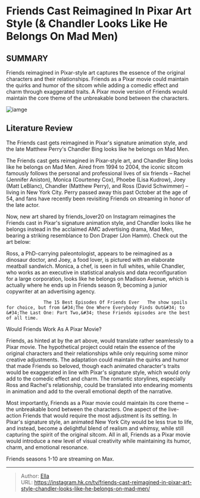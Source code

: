 # Friends Cast Reimagined In Pixar Art Style (&amp; Chandler Looks Like He Belongs On Mad Men)


## SUMMARY 



  Friends reimagined in Pixar-style art captures the essence of the original characters and their relationships.   Friends as a Pixar movie could maintain the quirks and humor of the sitcom while adding a comedic effect and charm through exaggerated traits.   A Pixar movie version of Friends would maintain the core theme of the unbreakable bond between the characters.  

![iamge](https://static1.srcdn.com/wordpress/wp-content/uploads/2024/01/untitled-11.jpg)

## Literature Review
The Friends cast gets reimagined in Pixar&#39;s signature animation style, and the late Matthew Perry&#39;s Chandler Bing looks like he belongs on Mad Men.




The Friends cast gets reimagined in Pixar-style art, and Chandler Bing looks like he belongs on Mad Men. Aired from 1994 to 2004, the iconic sitcom famously follows the personal and professional lives of six friends – Rachel (Jennifer Aniston), Monica (Courteney Cox), Phoebe (Lisa Kudrow), Joey (Matt LeBlanc), Chandler (Matthew Perry), and Ross (David Schwimmer) – living in New York City. Perry passed away this past October at the age of 54, and fans have recently been revisiting Friends on streaming in honor of the late actor.




Now, new art shared by friends_lover20 on Instagram reimagines the Friends cast in Pixar&#39;s signature animation style, and Chandler looks like he belongs instead in the acclaimed AMC advertising drama, Mad Men, bearing a striking resemblance to Don Draper (Jon Hamm). Check out the art below:


 

Ross, a PhD-carrying paleontologist, appears to be reimagined as a dinosaur doctor, and Joey, a food lover, is pictured with an elaborate meatball sandwich. Monica, a chef, is seen in full whites, while Chandler, who works as an executive in statistical analysis and data reconfiguration for a large corporation, looks like he belongs on Madison Avenue, which is actually where he ends up in Friends season 9, becoming a junior copywriter at an advertising agency.

                  The 15 Best Episodes Of Friends Ever   The show spoils for choice, but from &#34;The One Where Everybody Finds Out&#34; to &#34;The Last One: Part Two,&#34; these Friends episodes are the best of all time.    





 Would Friends Work As A Pixar Movie? 
          

Friends, as hinted at by the art above, would translate rather seamlessly to a Pixar movie. The hypothetical project could retain the essence of the original characters and their relationships while only requiring some minor creative adjustments. The adaptation could maintain the quirks and humor that made Friends so beloved, though each animated character&#39;s traits would be exaggerated in line with Pixar&#39;s signature style, which would only add to the comedic effect and charm. The romantic storylines, especially Ross and Rachel&#39;s relationship, could be translated into endearing moments in animation and add to the overall emotional depth of the narrative.

Most importantly, Friends as a Pixar movie could maintain its core theme – the unbreakable bond between the characters. One aspect of the live-action Friends that would require the most adjustment is its setting. In Pixar&#39;s signature style, an animated New York City would be less true to life, and instead, become a delightful blend of realism and whimsy, while still capturing the spirit of the original sitcom. All in all, Friends as a Pixar movie would introduce a new level of visual creativity while maintaining its humor, charm, and emotional resonance.






Friends seasons 1-10 are streaming on Max.






---

> Author: [Ella](https://instagram.hk.cn/)  
> URL: https://instagram.hk.cn/tv/friends-cast-reimagined-in-pixar-art-style-chandler-looks-like-he-belongs-on-mad-men/  

